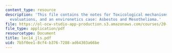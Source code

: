 ```yaml
---
content_type: resource
description: 'This file contains the notes for Toxicological mechanisms and causation
  evaluations, and an environetics case: Asbestos and Mesothelioma.'
file: https://ol-ocw-studio-app-production.s3.amazonaws.com/courses/20-104j-chemicals-in-the-environment-toxicology-and-public-health-be-104j-spring-2005/7b5f0ee18cf4b3767288ad64303a66be_lec14_jls.pdf
file_type: application/pdf
resourcetype: Document
title: lec14_jls.pdf
uid: 7b5f0ee1-8cf4-b376-7288-ad64303a66be
---
```

